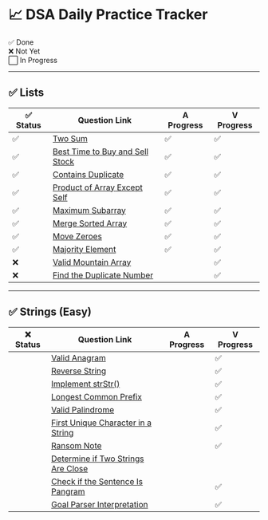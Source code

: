 # 📈 DSA Daily Practice Tracker

✅ Done  
❌ Not Yet  
⬜ In Progress

---

## ✅ Lists

| ✅ Status | Question Link                                                                                     | A Progress | V Progress |
|----------|---------------------------------------------------------------------------------------------------|------------|------------|
| ✅       | [Two Sum](https://leetcode.com/problems/two-sum/)                                                 | ✅         | ✅         |
| ✅       | [Best Time to Buy and Sell Stock](https://leetcode.com/problems/best-time-to-buy-and-sell-stock/) | ✅         | ✅         |
| ✅       | [Contains Duplicate](https://leetcode.com/problems/contains-duplicate/)                           | ✅         | ✅         |
| ✅       | [Product of Array Except Self](https://leetcode.com/problems/product-of-array-except-self/)       | ✅         | ✅         |
| ✅       | [Maximum Subarray](https://leetcode.com/problems/maximum-subarray/)                               | ✅         | ✅         |
| ✅       | [Merge Sorted Array](https://leetcode.com/problems/merge-sorted-array/)                           | ✅         | ✅         |
| ✅       | [Move Zeroes](https://leetcode.com/problems/move-zeroes/)                                         | ✅         | ✅         |
| ✅       | [Majority Element](https://leetcode.com/problems/majority-element/)                               | ✅         | ✅         |
| ❌       | [Valid Mountain Array](https://leetcode.com/problems/valid-mountain-array/)                       |            | ✅         |
| ❌       | [Find the Duplicate Number](https://leetcode.com/problems/find-the-duplicate-number/)             |            | ✅         |

---

## ✅ Strings (Easy)

| ❌ Status | Question Link                                                                                                   | A Progress | V Progress |
|----------|------------------------------------------------------------------------------------------------------------------|------------|------------|
|          | [Valid Anagram](https://leetcode.com/problems/valid-anagram/)                                                    |            |      ✅    |
|          | [Reverse String](https://leetcode.com/problems/reverse-string/)                                                  |            |      ✅    |
|          | [Implement strStr()](https://leetcode.com/problems/implement-strstr/)                                            |            |      ✅    |
|          | [Longest Common Prefix](https://leetcode.com/problems/longest-common-prefix/)                                    |            |      ✅    |
|          | [Valid Palindrome](https://leetcode.com/problems/valid-palindrome/)                                              |            |      ✅    |
|          | [First Unique Character in a String](https://leetcode.com/problems/first-unique-character-in-a-string/)          |            |      ✅    |
|          | [Ransom Note](https://leetcode.com/problems/ransom-note/)                                                        |            |      ✅    |
|          | [Determine if Two Strings Are Close](https://leetcode.com/problems/determine-if-two-strings-are-close/)          |            |            |
|          | [Check if the Sentence Is Pangram](https://leetcode.com/problems/check-if-the-sentence-is-pangram/)              |            |      ✅    |
|          | [Goal Parser Interpretation](https://leetcode.com/problems/goal-parser-interpretation/)                          |            |      ✅    |
